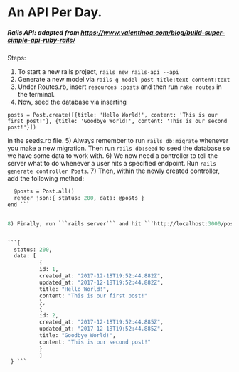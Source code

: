 # An API Per Day.

##### Rails API: adapted from https://www.valentinog.com/blog/build-super-simple-api-ruby-rails/
Steps: 
1) To start a new rails project, ```rails new rails-api --api```
2) Generate a new model via ```rails g model post title:text content:text```
3) Under Routes.rb, insert ```resources :posts``` and then run ```rake routes``` in the terminal.
4) Now, seed the database via inserting 


```posts = Post.create([{title: 'Hello World!', content: 'This is our first post!'}, {title: 'Goodbye World!', content: 'This is our second post!'}])``` 


in the seeds.rb file.
5) Always remember to run ```rails db:migrate``` whenever you make a new migration. Then run ```rails db:seed``` to seed the database so we have some data to work with.
6) We now need a controller to tell the server what to do whenever a user hits a specified endpoint. Run ```rails generate controller Posts```.
7) Then, within the newly created controller, add the following method: 


  ```def index
    @posts = Post.all()
    render json:{ status: 200, data: @posts }
  end ```
  
  
8) Finally, run ```rails server``` and hit ```http://localhost:3000/posts/``` endpoint and the following JSON data should render


 ```{
    status: 200,
    data: [
            {
            id: 1,
            created_at: "2017-12-18T19:52:44.882Z",
            updated_at: "2017-12-18T19:52:44.882Z",
            title: "Hello World!",
            content: "This is our first post!"
            },
            {
            id: 2,
            created_at: "2017-12-18T19:52:44.885Z",
            updated_at: "2017-12-18T19:52:44.885Z",
            title: "Goodbye World!",
            content: "This is our second post!"
            }
            ]
   } ```
